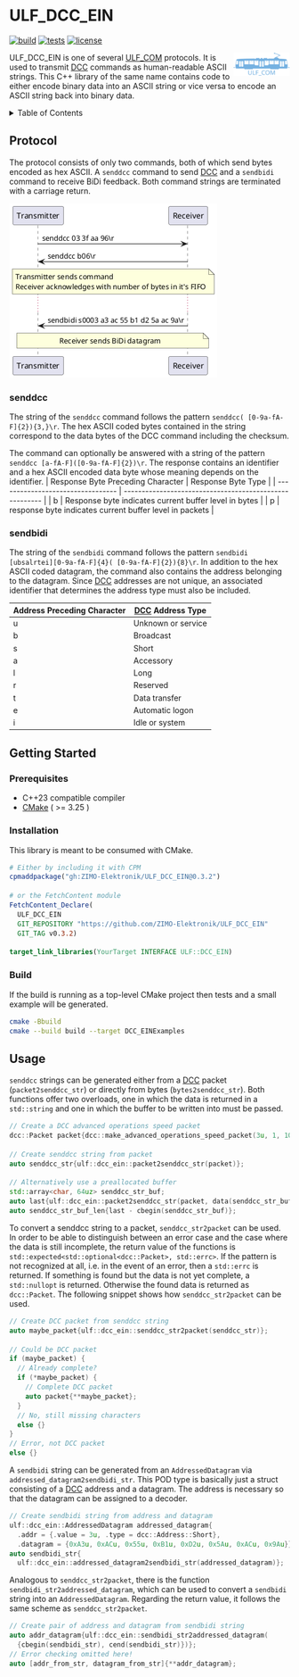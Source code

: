 # ULF_DCC_EIN

[![build](https://github.com/ZIMO-Elektronik/ULF_DCC_EIN/actions/workflows/build.yml/badge.svg)](https://github.com/ZIMO-Elektronik/ULF_DCC_EIN/actions/workflows/build.yml) [![tests](https://github.com/ZIMO-Elektronik/ULF_DCC_EIN/actions/workflows/tests.yml/badge.svg)](https://github.com/ZIMO-Elektronik/ULF_DCC_EIN/actions/workflows/tests.yml) [![license](https://img.shields.io/github/license/ZIMO-Elektronik/ULF_DCC_EIN)](https://github.com/ZIMO-Elektronik/ULF_DCC_EIN/raw/master/LICENSE)

<a href="https://github.com/ZIMO-Elektronik/ULF_COM"><img src="data/images/logo.svg" width="20%" align="right"></a>

ULF_DCC_EIN is one of several [ULF_COM](https://github.com/ZIMO-Elektronik/ULF_COM) protocols. It is used to transmit [DCC](https://github.com/ZIMO-Elektronik/DCC) commands as human-readable ASCII strings. This C++ library of the same name contains code to either encode binary data into an ASCII string or vice versa to encode an ASCII string back into binary data.

<details>
  <summary>Table of Contents</summary>
  <ol>
    <li><a href="#protocol">Protocol</a></li>
      <ul>
        <li><a href="#senddcc">senddcc</a></li>
        <li><a href="#sendbidi">sendbidi</a></li>
      </ul>
    <li><a href="#getting-started">Getting Started</a></li>
      <ul>
        <li><a href="#prerequisites">Prerequisites</a></li>
        <li><a href="#installation">Installation</a></li>
        <li><a href="#build">Build</a></li>
      </ul>
    <li><a href="#usage">Usage</a></li>
  </ol>
</details>

## Protocol
The protocol consists of only two commands, both of which send bytes encoded as hex ASCII. A `senddcc` command to send [DCC](https://github.com/ZIMO-Elektronik/DCC) and a `sendbidi` command to receive BiDi feedback. Both command strings are terminated with a carriage return.

![](data/images/protocol.png)

### senddcc
The string of the `senddcc` command follows the pattern `senddcc( [0-9a-fA-F]{2}){3,}\r`. The hex ASCII coded bytes contained in the string correspond to the data bytes of the DCC command including the checksum.

The command can optionally be answered with a string of the pattern `senddcc [a-fA-F]([0-9a-fA-F]{2})\r`. The response contains an identifier and a hex ASCII encoded data byte whose meaning depends on the identifier.
| Response Byte Preceding Character | Response Byte Type                                      |
| --------------------------------- | ------------------------------------------------------- |
| b                                 | Response byte indicates current buffer level in bytes   |
| p                                 | response byte indicates current buffer level in packets |

### sendbidi
The string of the `sendbidi` command follows the pattern `sendbidi [ubsalrtei][0-9a-fA-F]{4}( [0-9a-fA-F]{2}){8}\r`. In addition to the hex ASCII coded datagram, the command also contains the address belonging to the datagram. Since [DCC](https://github.com/ZIMO-Elektronik/DCC) addresses are not unique, an associated identifier that determines the address type must also be included.

| Address Preceding Character | [DCC](https://github.com/ZIMO-Elektronik/DCC) Address Type   |
| --------------------------- | ------------------------------------------------------------ |
| u                           | Unknown or service                                           |
| b                           | Broadcast                                                    |
| s                           | Short                                                        |
| a                           | Accessory                                                    |
| l                           | Long                                                         |
| r                           | Reserved                                                     |
| t                           | Data transfer                                                |
| e                           | Automatic logon                                              |
| i                           | Idle or system                                               |

## Getting Started
### Prerequisites
- C++23 compatible compiler
- [CMake](https://cmake.org/) ( >= 3.25 )

### Installation
This library is meant to be consumed with CMake.

```cmake
# Either by including it with CPM
cpmaddpackage("gh:ZIMO-Elektronik/ULF_DCC_EIN@0.3.2")

# or the FetchContent module
FetchContent_Declare(
  ULF_DCC_EIN
  GIT_REPOSITORY "https://github.com/ZIMO-Elektronik/ULF_DCC_EIN"
  GIT_TAG v0.3.2)

target_link_libraries(YourTarget INTERFACE ULF::DCC_EIN)
```

### Build
If the build is running as a top-level CMake project then tests and a small example will be generated.
```sh
cmake -Bbuild
cmake --build build --target DCC_EINExamples
```

## Usage
`senddcc` strings can be generated either from a [DCC](https://github.com/ZIMO-Elektronik/DCC) packet (`packet2senddcc_str`) or directly from bytes (`bytes2senddcc_str`). Both functions offer two overloads, one in which the data is returned in a `std::string` and one in which the buffer to be written into must be passed.
```cpp
// Create a DCC advanced operations speed packet
dcc::Packet packet{dcc::make_advanced_operations_speed_packet(3u, 1, 10u)};

// Create senddcc string from packet
auto senddcc_str{ulf::dcc_ein::packet2senddcc_str(packet)};

// Alternatively use a preallocated buffer
std::array<char, 64uz> senddcc_str_buf;
auto last{ulf::dcc_ein::packet2senddcc_str(packet, data(senddcc_str_buf))};
auto senddcc_str_buf_len{last - cbegin(senddcc_str_buf)};
```

To convert a senddcc string to a packet, `senddcc_str2packet` can be used. In order to be able to distinguish between an error case and the case where the data is still incomplete, the return value of the functions is `std::expected<std::optional<dcc::Packet>, std::errc>`. If the pattern is not recognized at all, i.e. in the event of an error, then a `std::errc` is returned. If something is found but the data is not yet complete, a `std::nullopt` is returned. Otherwise the found data is returned as `dcc::Packet`. The following snippet shows how `senddcc_str2packet` can be used.
```cpp
// Create DCC packet from senddcc string
auto maybe_packet{ulf::dcc_ein::senddcc_str2packet(senddcc_str)};

// Could be DCC packet
if (maybe_packet) {
  // Already complete?
  if (*maybe_packet) {
    // Complete DCC packet
    auto packet{**maybe_packet};
  }
  // No, still missing characters
  else {}
}
// Error, not DCC packet
else {}
```

A `sendbidi` string can be generated from an `AddressedDatagram` via `addressed_datagram2sendbidi_str`. This POD type is basically just a struct consisting of a [DCC](https://github.com/ZIMO-Elektronik/DCC) address and a datagram. The address is necessary so that the datagram can be assigned to a decoder.
```cpp
// Create sendbidi string from address and datagram
ulf::dcc_ein::AddressedDatagram addressed_datagram{
  .addr = {.value = 3u, .type = dcc::Address::Short},
  .datagram = {0xA3u, 0xACu, 0x55u, 0xB1u, 0xD2u, 0x5Au, 0xACu, 0x9Au}};
auto sendbidi_str{
  ulf::dcc_ein::addressed_datagram2sendbidi_str(addressed_datagram)};
```

Analogous to `senddcc_str2packet`, there is the function `sendbidi_str2addressed_datagram`, which can be used to convert a `sendbidi` string into an `AddressedDatagram`. Regarding the return value, it follows the same scheme as `senddcc_str2packet`.
```cpp
// Create pair of address and datagram from sendbidi string
auto addr_datagram{ulf::dcc_ein::sendbidi_str2addressed_datagram(
  {cbegin(sendbidi_str), cend(sendbidi_str)})};
// Error checking omitted here!
auto [addr_from_str, datagram_from_str]{**addr_datagram};
```